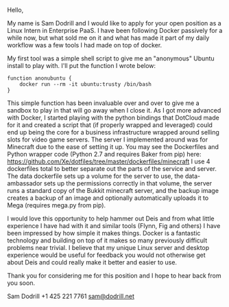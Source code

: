 Hello,

My name is Sam Dodrill and I would like to apply for your open position as 
a Linux Intern in Enterprise PaaS. I have been following Docker passively for 
a while now, but what sold me on it and what has made it part of my daily 
workflow was a few tools I had made on top of docker.



My first tool was a simple shell script to give me an "anonymous" Ubuntu 
install to play with. I'll put the function I wrote below:

```
function anonubuntu {
    docker run --rm -it ubuntu:trusty /bin/bash
}
```

This simple function has been invaluable over and over to give me a sandbox to 
play in that will go away when I close it. As I got more advanced with Docker, 
I started playing with the python bindings that DotCloud made for it and 
created a script that (if properly wrapped and leveraged) could end up being 
the core for a business infrastructure wrapped around selling slots for video 
game servers. The server I implemented around was for Minecraft due to the ease 
of setting it up. You may see the Dockerfiles and Python wrapper code (Python 
2.7 and requires Baker from pip) here: 
https://github.com/Xe/dotfiles/tree/master/dockerfiles/minecraft I use 
4 dockerfiles total to better separate out the parts of the service and server. 
The data dockerfile sets up a volume for the server to use, the data-ambassador 
sets up the permissions correctly in that volume, the server runs a standard 
copy of the Bukkit minecraft server, and the backup image creates a backup of 
an image and optionally automatically uploads it to Mega (requires mega.py from 
pip).

I would love this opportunity to help hammer out Deis and from what little 
experience I have had with it and similar tools (Flynn, Fig and others) I have 
been impressed by how simple it makes things. Docker is a fantastic technology 
and building on top of it makes so many previously difficult problems near 
trivial. I believe that my unique Linux server and desktop experience would be 
useful for feedback you would not otherwise get about Deis and could really 
make it better and easier to use.

Thank you for considering me for this position and I hope to hear back from you 
soon.

Sam Dodrill
+1 425 221 7761
sam@dodrill.net
